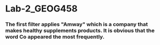 # Lab-2_GEOG458

### The first filter applies "Amway" which is a company that makes healthy supplements products. It is obvious that the word Co appeared the most frequently.
